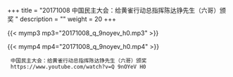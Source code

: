 +++
title = "20171008  中国民主大会：给黄雀行动总指挥陈达铮先生（六哥）颁奖 "
description = ""
weight = 20
+++

{{< mymp3 mp3="20171008_q_9noyev_h0.mp3" >}}

{{< mymp4 mp4="20171008_q_9noyev_h0.mp4" >}}

     中国民主大会：给黄雀行动总指挥陈达铮先生（六哥）颁奖 
     https://www.youtube.com/watch?v=Q 9nOYeV H0 
     
